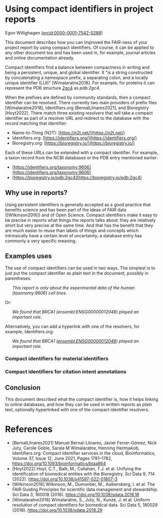 # Using compact identifiers in project reports

Egon Willighagen ([orcid:0000-0001-7542-0286](https://orcid.org/0000-0001-7542-0286))

This document describes how you can improved the FAIR-ness of your project report by using
compact identifiers. Of course, it can be applied to any other document too and has been used
in, for example, journal articles and online documentation already.

Compact identifiers find a balance between compactness in writing and being a persistent, unique,
and global identifier. It "is a string constructed by concatenating a namespace prefix, a separating colon,
and a locally unique identifier (LUI)" [Wimalaratne2018]. For example, for proteins it can
represent the PDB structure [2gc4](https://bioregistry.io/pdb:2gc4) as *pdb:2gc4*.

When the prefixes are defined by community standards, then a compact identifier can be resolved.
There currently two main providers of prefix files [Wimalaratne2018], Identifiers.org [BernalLlinares2021],
and Bioregistry [Hoyt2022]. There match three existing *resolvers* that will take a compact
identifier as part of a resolver URL and redirect to the database with the record matching
that identifier:

* Name-to-Thing (N2T): [https://n2t.net/](https://n2t.net/)
* Identifiers.org: [https://identifiers.org/](https://identifiers.org/)
* Bioregistry.org: [https://bioregistry.io/](https://bioregistry.io/)

Each of these URLs can be extended with a compact identifier. For example, a taxon record
from the NCBI databases or the PDB entry mentioned earlier:

* [https://identifiers.org/taxonomy:9606](https://identifiers.org/taxonomy:9606)
* [https://bioregistry.io/pdb:2gc4](https://bioregistry.io/pdb:2gc4)

## Why use in reports?

Using persistent identifiers is generally accepted as a good practice that benefits science
and has been part of the ideas of FAIR data ([Wilkinson2016]) and of Open Science. Compact
identifiers make it easy to be precise in reports what things the reports talks about: they
are relatively short but very precise at the same time. And that has the benefit that they
are much easier to reuse than labels of things and concepts which intrinsically have a certain
level of uncertainty; a database entry has commonly a very specific meaning.

## Examples uses

The use of compact identifiers can be used in two ways. The simplest is to just put the
compact identifier as plain text in the document, possibly in parentheses:

<ul>
  <i>This report is only about the experimental data of the human (taxonomy:9606) cell lines.</i>
</ul>

Or:

<ul>
  <i>We found that BRCA1 (ensembl:ENSG00000012048) played an important role.</i>
</ul>

Alternatively, you can add a hyperlink with one of the resolvers, for example, Identifiers.org:

<ul>
  <i>We found that BRCA1 (<a href="https://identifiers.org/ensembl:ENSG00000012048">ensembl:ENSG00000012048</a>) played an important role.</i>
</ul>

### Compact identifiers for material identifiers



### Compact identifiers for citation intent annotations

## Conclusion

This document described what the compact identifier is, how it helps linking to online
databases, and how they can be used in written reports as plain text, optionally
hyperlinked with one of the compact identifier resolvers.

# References

* [BernalLlinares2021] Manuel Bernal-Llinares, Javier Ferrer-Gómez, Nick Juty, Carole Goble, Sarala M Wimalaratne, Henning Hermjakob, Identifiers.org: Compact Identifier services in the cloud, Bioinformatics, Volume 37, Issue 12, June 2021, Pages 1781–1782, https://doi.org/10.1093/bioinformatics/btaa864
* [Hoyt2022] Hoyt, C.T., Balk, M., Callahan, T.J. et al. Unifying the identification of biomedical entities with the Bioregistry. Sci Data 9, 714 (2022). https://doi.org/10.1038/s41597-022-01807-3
* [Wilkinson2016] Wilkinson, M., Dumontier, M., Aalbersberg, I. et al. The FAIR Guiding Principles for scientific data management and stewardship. Sci Data 3, 160018 (2016). https://doi.org/10.1038/sdata.2016.18
* [Wimalaratne2018] Wimalaratne, S., Juty, N., Kunze, J. et al. Uniform resolution of compact identifiers for biomedical data. Sci Data 5, 180029 (2018). https://doi.org/10.1038/sdata.2018.29

